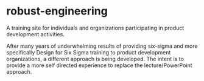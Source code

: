# robust-engineering
A training site for individuals and organizations participating in product development activities.

After many years of underwhelming results of providing six-sigma and more specifically Design for Six Sigma training to product development organizations, a different approach is being developed. The intent is to provide a more self directed experience to replace the lecture/PowerPoint approach.
